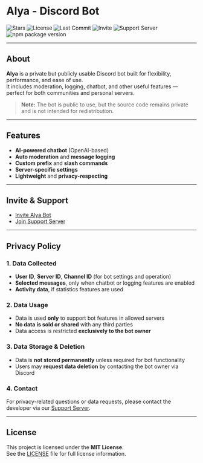# Alya - Discord Bot

![Stars](https://img.shields.io/github/stars/KnoxlyDev/Privacy-Policy-Bot-alya?style=social)
![License](https://img.shields.io/github/license/KnoxlyDev/Privacy-Policy-Bot-alya?cacheSeconds=60)
![Last Commit](https://img.shields.io/github/last-commit/KnoxlyDev/Privacy-Policy-Bot-alya)
![Invite](https://img.shields.io/badge/Invite-Alya%20Bot-blue?logo=discord&link=https://discord.com/oauth2/authorize?client_id=1311666717281226832&permissions=8&scope=bot)
![Support Server](https://img.shields.io/discord/1353342583438573701?label=Support%20Server&logo=discord)
![npm package version](https://img.shields.io/npm/v/alya-bot.svg)

---

## About

**Alya** is a private but publicly usable Discord bot built for flexibility, performance, and ease of use.  
It includes moderation, logging, chatbot, and other useful features — perfect for both communities and personal servers.

> **Note:** The bot is public to use, but the source code remains private and is not intended for redistribution.

---

## Features

- **AI-powered chatbot** (OpenAI-based)  
- **Auto moderation** and **message logging**  
- **Custom prefix** and **slash commands**  
- **Server-specific settings**  
- **Lightweight** and **privacy-respecting**

---

## Invite & Support

- [Invite Alya Bot](https://discord.com/oauth2/authorize?client_id=1311666717281226832&permissions=8&scope=bot)  
- [Join Support Server](https://discord.gg/RuunxfUGnT)

---

## Privacy Policy

### 1. Data Collected
- **User ID**, **Server ID**, **Channel ID** (for bot settings and operation)  
- **Selected messages**, only when chatbot or logging features are enabled  
- **Activity data**, if statistics features are used

### 2. Data Usage
- Data is used **only** to support bot features in allowed servers  
- **No data is sold or shared** with any third parties  
- Data access is restricted **exclusively to the bot owner**

### 3. Data Storage & Deletion
- Data is **not stored permanently** unless required for bot functionality  
- Users may **request data deletion** by contacting the bot owner via Discord

### 4. Contact
For privacy-related questions or data requests, please contact the developer via our [Support Server](https://discord.gg/RuunxfUGnT).

---

## License

This project is licensed under the **MIT License**.  
See the [LICENSE](LICENSE) file for full license information.

